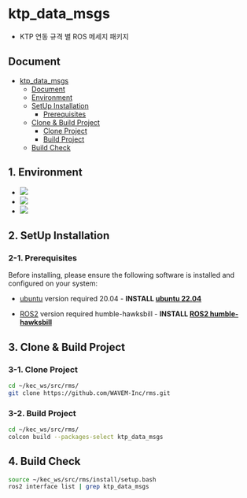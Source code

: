 # ktp_data_msgs
- KTP 연동 규격 별 ROS 메세지 패키지

## Document
- [ktp_data_msgs](#ktp_data_msgs)
  - [Document](#document)
  - [Environment](#1-environment)
  - [SetUp Installation](#2-setup-installation)
    - [Prerequisites](#2-1-prerequisites)
  - [Clone & Build Project](#3-clone--build-project)
    - [Clone Project](#3-1-clone-project)
    - [Build Project](#3-2-build-project)
  - [Build Check](#4-build-check)


## 1. Environment
* <img src="https://img.shields.io/badge/ROS2 humble-22314E?style=for-the-badge&logo=ros&logoColor=white">
* <img src="https://img.shields.io/badge/ubuntu 22.04-E95420?style=for-the-badge&logo=ubuntu&logoColor=white">
* <img src="https://img.shields.io/badge/CMake-064F8C.svg?style=for-the-badge&logo=cmake&logoColor=white">

## 2. SetUp Installation

### 2-1. Prerequisites

Before installing, please ensure the following software is installed and configured on your system:

- [ubuntu](https://ubuntu.com/) version required 20.04 - **INSTALL [ubuntu 22.04](https://ubuntu.com/)**

- [ROS2](https://index.ros.org/doc/ros2/Installation/) version required humble-hawksbill -
  **INSTALL [ROS2 humble-hawksbill](https://docs.ros.org/en/humble/Installation/Ubuntu-Install-Debians.html)**


## 3. Clone & Build Project

### 3-1. Clone Project
```bash
cd ~/kec_ws/src/rms/
git clone https://github.com/WAVEM-Inc/rms.git
```

### 3-2. Build Project
```bash
cd ~/kec_ws/src/rms/
colcon build --packages-select ktp_data_msgs
```

## 4. Build Check
```bash
source ~/kec_ws/src/rms/install/setup.bash
ros2 interface list | grep ktp_data_msgs
```